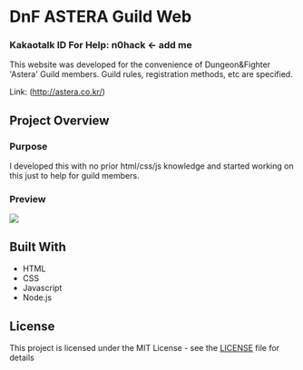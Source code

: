 # DnF ASTERA Guild Web

### Kakaotalk ID For Help: n0hack ← add me

This website was developed for the convenience of Dungeon&Fighter 'Astera' Guild members. Guild rules, registration methods, etc are specified.

Link: (http://astera.co.kr/)

## Project Overview

### Purpose 

I developed this with no prior html/css/js knowledge and started working on this just to help for guild members.

### Preview

[![](https://i.gyazo.com/1b27880df2db19e83dacfc2e59848531.jpg)](https://i.gyazo.com/1b27880df2db19e83dacfc2e59848531.jpg)

## Built With

* HTML
* CSS
* Javascript
* Node.js

## License

This project is licensed under the MIT License - see the [LICENSE](LICENSE) file for details
